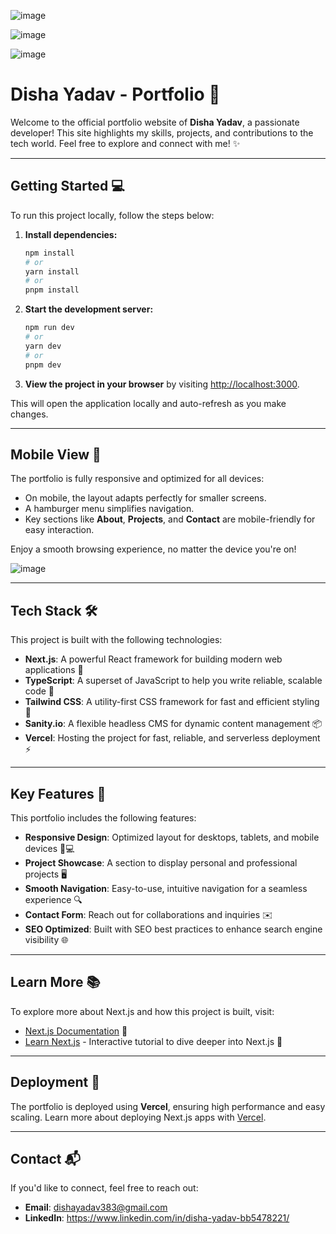 ![image](https://github.com/user-attachments/assets/3aecf3cc-5675-47c6-abf5-40d28b0ff0bf)

![image](https://github.com/user-attachments/assets/802f845c-d133-4133-a5b8-2f1ecb612f2e)

![image](https://github.com/user-attachments/assets/03719024-3224-4830-bd6b-97bd664c8c6b)



# **Disha Yadav - Portfolio** 🚀

Welcome to the official portfolio website of **Disha Yadav**, a passionate developer! This site highlights my skills, projects, and contributions to the tech world. Feel free to explore and connect with me! ✨

---

## **Getting Started** 💻

To run this project locally, follow the steps below:

1. **Install dependencies:**

    ```bash
    npm install
    # or
    yarn install
    # or
    pnpm install
    ```

2. **Start the development server:**

    ```bash
    npm run dev
    # or
    yarn dev
    # or
    pnpm dev
    ```

3. **View the project in your browser** by visiting [http://localhost:3000](http://localhost:3000).

This will open the application locally and auto-refresh as you make changes.

---

## **Mobile View** 📱

The portfolio is fully responsive and optimized for all devices:

- On mobile, the layout adapts perfectly for smaller screens.
- A hamburger menu simplifies navigation.
- Key sections like **About**, **Projects**, and **Contact** are mobile-friendly for easy interaction.

Enjoy a smooth browsing experience, no matter the device you're on!


![image](https://github.com/user-attachments/assets/f052c34f-9969-4bc6-a31a-31d1458e0508)


---

## **Tech Stack** 🛠️

This project is built with the following technologies:

- **Next.js**: A powerful React framework for building modern web applications 🚀
- **TypeScript**: A superset of JavaScript to help you write reliable, scalable code 📝
- **Tailwind CSS**: A utility-first CSS framework for fast and efficient styling 🎨
- **Sanity.io**: A flexible headless CMS for dynamic content management 📦
- **Vercel**: Hosting the project for fast, reliable, and serverless deployment ⚡

---

## **Key Features** 🌟

This portfolio includes the following features:

- **Responsive Design**: Optimized layout for desktops, tablets, and mobile devices 📱💻
- **Project Showcase**: A section to display personal and professional projects 🖥️
- **Smooth Navigation**: Easy-to-use, intuitive navigation for a seamless experience 🔍
- **Contact Form**: Reach out for collaborations and inquiries ✉️
- **SEO Optimized**: Built with SEO best practices to enhance search engine visibility 🌐

---

## **Learn More** 📚

To explore more about Next.js and how this project is built, visit:

- [Next.js Documentation](https://nextjs.org/docs) 📖
- [Learn Next.js](https://nextjs.org/learn) - Interactive tutorial to dive deeper into Next.js 🏫

---

## **Deployment** 🚀

The portfolio is deployed using **Vercel**, ensuring high performance and easy scaling. Learn more about deploying Next.js apps with [Vercel](https://nextjs.org/docs/deployment).

---

## **Contact** 📬

If you'd like to connect, feel free to reach out:

- **Email**: dishayadav383@gmail.com
- **LinkedIn**: https://www.linkedin.com/in/disha-yadav-bb5478221/


